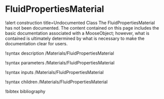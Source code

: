 <!-- MOOSE Documentation Stub: Remove this when content is added. -->

# FluidPropertiesMaterial

!alert construction title=Undocumented Class
The FluidPropertiesMaterial has not been documented. The content contained on this page
includes the basic documentation associated with a MooseObject; however, what is contained is
ultimately determined by what is necessary to make the documentation clear for users.

!syntax description /Materials/FluidPropertiesMaterial

!syntax parameters /Materials/FluidPropertiesMaterial

!syntax inputs /Materials/FluidPropertiesMaterial

!syntax children /Materials/FluidPropertiesMaterial

!bibtex bibliography
